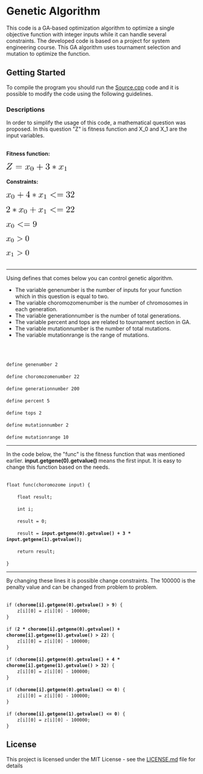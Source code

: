 # Genetic Algorithm

This code is a GA-based optimization algorithm to optimize a single objective function with integer inputs while it can handle several constraints.
The developed code is based on a project for system engineering course.	This GA algorithm uses tournament selection and mutation to optimize the function.

## Getting Started

To compile the program you should run the [Source.cpp](src/Source.cpp) code and it is possible to modify the code using the following guidelines.


### Descriptions 

In order to simplify the usage of this code, a mathematical question was proposed. In this question "Z" is fitness function and X_0 and X_1 are the input variables.


<br>
<b>
Fitness function:
</b>
<br>
<br>
<div align="left">
<img src="https://github.com/mojtaba1995/Genetic-Algorithm/blob/master/images/fitness.png" width="160">
</div>
<br>
<b>Constraints:</b>
<br>
<br>
<div align="left">
<img src="https://github.com/mojtaba1995/Genetic-Algorithm/blob/master/images/C1.png" width="180">
</div>
<br>
<div align="left">
<img src="https://github.com/mojtaba1995/Genetic-Algorithm/blob/master/images/C2.png" width="180">
</div>
<br>
<div align="left">
<img src="https://github.com/mojtaba1995/Genetic-Algorithm/blob/master/images/C3.png" width="80">
</div>
<br>
<div align="left">
<img src="https://github.com/mojtaba1995/Genetic-Algorithm/blob/master/images/C4.png" width="60">
</div>
<br>
<div align="left">
<img src="https://github.com/mojtaba1995/Genetic-Algorithm/blob/master/images/C5.png" width="60">
</div>
<br>



---------------------------------------------------------------------------------

Using defines that comes below you can control genetic algorithm.
* The variable genenumber is the number of inputs for your function which in this question is equal to two. 
* The variable choromozomenumber is the number of chromosomes in each generation. 
* The variable generationnumber is the number of total generations. 
* The variable percent and tops are related to tournament section in GA. 
* The variable mutationnumber is the number of total mutations.
* The variable mutationrange is the range of mutations.
<br>

<pre><code>
define genenumber 2

define choromozomenumber 22

define generationnumber 200

define percent 5

define tops 2

define mutationnumber 2

define mutationrange 10
</code></pre>
---------------------------------------------------------------------------------
In the code below, the "func" is the fitness function that was mentioned earlier.
<b>input.getgene(0).getvalue()</b> means the first input. It is easy to change this function based on the needs.

<pre><code>
float func(choromozome input) {

	float result;
	
	int i;
	
	result = 0;
	
	result = <b>input.getgene(0).getvalue() + 3 * input.getgene(1).getvalue();</b>
	
  	return result;
  	
}
</code></pre>
---------------------------------------------------------------------------------
By changing these lines it is possible change constraints. The 100000 is the penalty value and can be changed from problem to problem.

<pre><code>
if (<b>chorome[i].getgene(0).getvalue() > 9</b>) {
	z[i][0] = z[i][0] - 100000;
}
			
if (<b>2 * chorome[i].getgene(0).getvalue() + chorome[i].getgene(1).getvalue() > 22</b>) {
	z[i][0] = z[i][0] - 100000;
}
			
if (<b>chorome[i].getgene(0).getvalue() + 4 * chorome[i].getgene(1).getvalue() > 32</b>) {
	z[i][0] = z[i][0] - 100000;
}
			
if (<b>chorome[i].getgene(0).getvalue() <= 0</b>) {
	z[i][0] = z[i][0] - 100000;
}
			
if (<b>chorome[i].getgene(1).getvalue() <= 0</b>) {
	z[i][0] = z[i][0] - 100000;
}
</code></pre>	


## License

This project is licensed under the MIT License - see the [LICENSE.md](LICENSE.md) file for details


